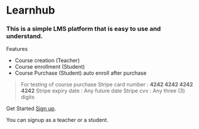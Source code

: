 # Learnhub

### This is a simple LMS platform that is easy to use and understand.

Features

+ Course creation (Teacher)
+ Course enrollment (Student)
+ Course Purchase (Student) auto enroll after purchase
> For testing of course purchase
> Stripe card number : **4242 4242 4242 4242**
> Stripe expiry date : Any future date
> Stripe cvv : Any three (3) digits



Get Started [Sign up](https://learnhub-six.vercel.app/auth/register).



You can signup as a teacher or a student.
